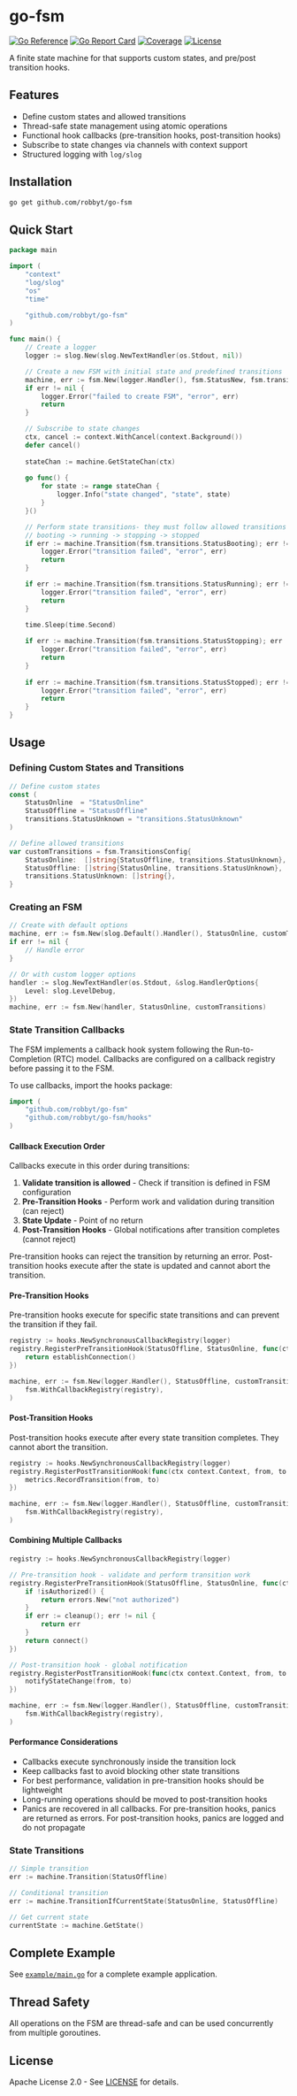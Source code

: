 # go-fsm

[![Go Reference](https://pkg.go.dev/badge/github.com/robbyt/go-fsm.svg)](https://pkg.go.dev/github.com/robbyt/go-fsm)
[![Go Report Card](https://goreportcard.com/badge/github.com/robbyt/go-fsm)](https://goreportcard.com/report/github.com/robbyt/go-fsm)
[![Coverage](https://sonarcloud.io/api/project_badges/measure?project=robbyt_go-fsm&metric=coverage)](https://sonarcloud.io/summary/new_code?id=robbyt_go-fsm)
[![License](https://img.shields.io/badge/license-Apache%202.0-blue.svg)](LICENSE)

A finite state machine for that supports custom states, and pre/post transition hooks.

## Features

- Define custom states and allowed transitions
- Thread-safe state management using atomic operations
- Functional hook callbacks (pre-transition hooks, post-transition hooks)
- Subscribe to state changes via channels with context support
- Structured logging with `log/slog`

## Installation

```bash
go get github.com/robbyt/go-fsm
```

## Quick Start

```go
package main

import (
	"context"
	"log/slog"
	"os"
	"time"

	"github.com/robbyt/go-fsm"
)

func main() {
	// Create a logger
	logger := slog.New(slog.NewTextHandler(os.Stdout, nil))

	// Create a new FSM with initial state and predefined transitions
	machine, err := fsm.New(logger.Handler(), fsm.StatusNew, fsm.transitions.TypicalTransitions)
	if err != nil {
		logger.Error("failed to create FSM", "error", err)
		return
	}

	// Subscribe to state changes
	ctx, cancel := context.WithCancel(context.Background())
	defer cancel()
	
	stateChan := machine.GetStateChan(ctx)
	
	go func() {
		for state := range stateChan {
			logger.Info("state changed", "state", state)
		}
	}()

	// Perform state transitions- they must follow allowed transitions
	// booting -> running -> stopping -> stopped
	if err := machine.Transition(fsm.transitions.StatusBooting); err != nil {
		logger.Error("transition failed", "error", err)
		return
	}

	if err := machine.Transition(fsm.transitions.StatusRunning); err != nil {
		logger.Error("transition failed", "error", err)
		return
	}

	time.Sleep(time.Second)
	
	if err := machine.Transition(fsm.transitions.StatusStopping); err != nil {
		logger.Error("transition failed", "error", err)
		return
	}
	
	if err := machine.Transition(fsm.transitions.StatusStopped); err != nil {
		logger.Error("transition failed", "error", err)
		return
	}
}
```

## Usage

### Defining Custom States and Transitions

```go
// Define custom states
const (
	StatusOnline  = "StatusOnline"
	StatusOffline = "StatusOffline"
	transitions.StatusUnknown = "transitions.StatusUnknown"
)

// Define allowed transitions
var customTransitions = fsm.TransitionsConfig{
	StatusOnline:  []string{StatusOffline, transitions.StatusUnknown},
	StatusOffline: []string{StatusOnline, transitions.StatusUnknown},
	transitions.StatusUnknown: []string{},
}
```

### Creating an FSM

```go
// Create with default options
machine, err := fsm.New(slog.Default().Handler(), StatusOnline, customTransitions)
if err != nil {
	// Handle error
}

// Or with custom logger options
handler := slog.NewTextHandler(os.Stdout, &slog.HandlerOptions{
	Level: slog.LevelDebug,
})
machine, err := fsm.New(handler, StatusOnline, customTransitions)
```

### State Transition Callbacks

The FSM implements a callback hook system following the Run-to-Completion (RTC) model. Callbacks are configured on a callback registry before passing it to the FSM.

To use callbacks, import the hooks package:

```go
import (
	"github.com/robbyt/go-fsm"
	"github.com/robbyt/go-fsm/hooks"
)
```

#### Callback Execution Order

Callbacks execute in this order during transitions:

1. **Validate transition is allowed** - Check if transition is defined in FSM configuration
2. **Pre-Transition Hooks** - Perform work and validation during transition (can reject)
3. **State Update** - Point of no return
4. **Post-Transition Hooks** - Global notifications after transition completes (cannot reject)

Pre-transition hooks can reject the transition by returning an error. Post-transition hooks execute after the state is updated and cannot abort the transition.

#### Pre-Transition Hooks

Pre-transition hooks execute for specific state transitions and can prevent the transition if they fail.

```go
registry := hooks.NewSynchronousCallbackRegistry(logger)
registry.RegisterPreTransitionHook(StatusOffline, StatusOnline, func(ctx context.Context, from, to string) error {
	return establishConnection()
})

machine, err := fsm.New(logger.Handler(), StatusOffline, customTransitions,
	fsm.WithCallbackRegistry(registry),
)
```

#### Post-Transition Hooks

Post-transition hooks execute after every state transition completes. They cannot abort the transition.

```go
registry := hooks.NewSynchronousCallbackRegistry(logger)
registry.RegisterPostTransitionHook(func(ctx context.Context, from, to string) {
	metrics.RecordTransition(from, to)
})

machine, err := fsm.New(logger.Handler(), StatusOffline, customTransitions,
	fsm.WithCallbackRegistry(registry),
)
```


#### Combining Multiple Callbacks

```go
registry := hooks.NewSynchronousCallbackRegistry(logger)

// Pre-transition hook - validate and perform transition work
registry.RegisterPreTransitionHook(StatusOffline, StatusOnline, func(ctx context.Context, from, to string) error {
	if !isAuthorized() {
		return errors.New("not authorized")
	}
	if err := cleanup(); err != nil {
		return err
	}
	return connect()
})

// Post-transition hook - global notification
registry.RegisterPostTransitionHook(func(ctx context.Context, from, to string) {
	notifyStateChange(from, to)
})

machine, err := fsm.New(logger.Handler(), StatusOffline, customTransitions,
	fsm.WithCallbackRegistry(registry),
)
```

#### Performance Considerations

- Callbacks execute synchronously inside the transition lock
- Keep callbacks fast to avoid blocking other state transitions
- For best performance, validation in pre-transition hooks should be lightweight
- Long-running operations should be moved to post-transition hooks
- Panics are recovered in all callbacks. For pre-transition hooks, panics are returned as errors. For post-transition hooks, panics are logged and do not propagate

### State Transitions

```go
// Simple transition
err := machine.Transition(StatusOffline)

// Conditional transition
err := machine.TransitionIfCurrentState(StatusOnline, StatusOffline)

// Get current state
currentState := machine.GetState()
```

## Complete Example

See [`example/main.go`](example/main.go) for a complete example application.

## Thread Safety

All operations on the FSM are thread-safe and can be used concurrently from multiple goroutines.

## License

Apache License 2.0 - See [LICENSE](LICENSE) for details.
